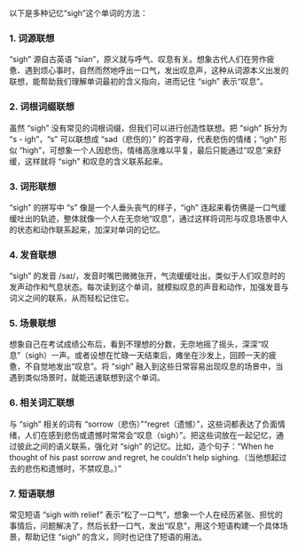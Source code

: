 以下是多种记忆“sigh”这个单词的方法：

### 1. 词源联想
 “sigh” 源自古英语 “sīan”，原义就与呼气、叹息有关。想象古代人们在劳作疲惫、遇到烦心事时，自然而然地呼出一口气，发出叹息声，这种从词源本义出发的联想，能帮助我们理解单词最初的含义指向，进而记住 “sigh” 表示“叹息”。 

### 2. 词根词缀联想
虽然 “sigh” 没有常见的词根词缀，但我们可以进行创造性联想。把 “sigh” 拆分为 “s - igh”，“s” 可以联想成 “sad（悲伤的）” 的首字母，代表悲伤的情绪；“igh” 形似 “high”，可想象一个人因悲伤，情绪高涨难以平复，最后只能通过“叹息”来舒缓，这样就将 “sigh” 和叹息的含义联系起来。 

### 3. 词形联想
 “sigh” 的拼写中 “s” 像是一个人垂头丧气的样子，“igh” 连起来看仿佛是一口气缓缓吐出的轨迹，整体就像一个人在无奈地“叹息”，通过这样将词形与叹息场景中人的状态和动作联系起来，加深对单词的记忆。 

### 4. 发音联想
 “sigh” 的发音 /saɪ/，发音时嘴巴微微张开，气流缓缓吐出，类似于人们叹息时的发声动作和气息状态。每次读到这个单词，就模拟叹息的声音和动作，加强发音与词义之间的联系，从而轻松记住它。 

### 5. 场景联想
想象自己在考试成绩公布后，看到不理想的分数，无奈地摇了摇头，深深“叹息”（sigh）一声。或者设想在忙碌一天结束后，瘫坐在沙发上，回顾一天的疲惫，不自觉地发出“叹息”。将 “sigh” 融入到这些日常容易出现叹息的场景中，当遇到类似场景时，就能迅速联想到这个单词。 

### 6. 相关词汇联想
与 “sigh” 相关的词有 “sorrow（悲伤）”“regret（遗憾）”，这些词都表达了负面情绪，人们在感到悲伤或遗憾时常常会“叹息（sigh）”。把这些词放在一起记忆，通过彼此之间的语义联系，强化对 “sigh” 的记忆。比如，造个句子：“When he thought of his past sorrow and regret, he couldn't help sighing.（当他想起过去的悲伤和遗憾时，不禁叹息。）” 

### 7. 短语联想
常见短语 “sigh with relief” 表示“松了一口气”，想象一个人在经历紧张、担忧的事情后，问题解决了，然后长舒一口气，发出“叹息”，用这个短语构建一个具体场景，帮助记住 “sigh” 的含义，同时也记住了短语的用法。 